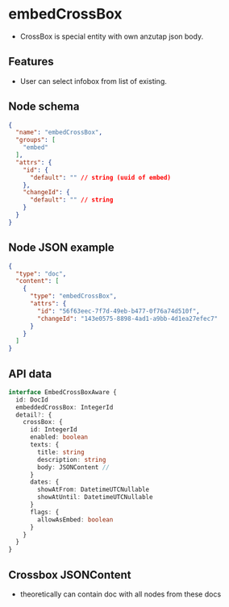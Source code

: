# embedCrossBox

- CrossBox is special entity with own anzutap json body.

## Features
- User can select infobox from list of existing.

## Node schema

```json
{
  "name": "embedCrossBox",
  "groups": [
    "embed"
  ],
  "attrs": {
    "id": {
      "default": "" // string (uuid of embed)
    },
    "changeId": {
      "default": "" // string
    }
  }
}
```

## Node JSON example

```json
{
  "type": "doc",
  "content": [
    {
      "type": "embedCrossBox",
      "attrs": {
        "id": "56f63eec-7f7d-49eb-b477-0f76a74d510f",
        "changeId": "143e0575-8898-4ad1-a9bb-4d1ea27efec7"
      }
    }
  ]
}
```

## API data

```ts
interface EmbedCrossBoxAware {
  id: DocId
  embeddedCrossBox: IntegerId
  detail?: {
    crossBox: {
      id: IntegerId
      enabled: boolean
      texts: {
        title: string
        description: string
        body: JSONContent // 
      }
      dates: {
        showAtFrom: DatetimeUTCNullable
        showAtUntil: DatetimeUTCNullable
      }
      flags: {
        allowAsEmbed: boolean
      }
    }
  }
}
```

## Crossbox JSONContent
 - theoretically can contain doc with all nodes from these docs
